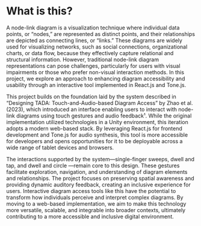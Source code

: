 <h1>What is this?</h1>

A node-link diagram is a visualization technique where individual data points, or “nodes,” are represented as distinct points, and their relationships are depicted as connecting lines, or “links.” These diagrams are widely used for visualizing networks, such as social connections, organizational charts, or data flow, because they effectively capture relational and structural information. However, traditional node-link diagram representations can pose challenges, particularly for users with visual impairments or those who prefer non-visual interaction methods. In this project, we explore an approach to enhancing diagram accessibility and usability through an interactive tool implemented in React.js and Tone.js.

This project builds on the foundation laid by the system described in “Designing TADA: Touch-and-Audio-based Diagram Access” by Zhao et al. (2023), which introduced an interface enabling users to interact with node-link diagrams using touch gestures and audio feedback¹. While the original implementation utilized technologies in a Unity environment, this iteration adopts a modern web-based stack. By leveraging React.js for frontend development and Tone.js for audio synthesis, this tool is more accessible for developers and opens opportunities for it to be deployable across a wide range of tablet devices and browsers.

The interactions supported by the system—single-finger sweeps, dwell and tap, and dwell and circle —remain core to this design. These gestures facilitate exploration, navigation, and understanding of diagram elements and relationships. The project focuses on preserving spatial awareness and providing dynamic auditory feedback, creating an inclusive experience for users.
Interactive diagram access tools like this have the potential to transform how individuals perceive and interpret complex diagrams. By moving to a web-based implementation, we aim to make this technology more versatile, scalable, and integrable into broader contexts, ultimately contributing to a more accessible and inclusive digital environment.

